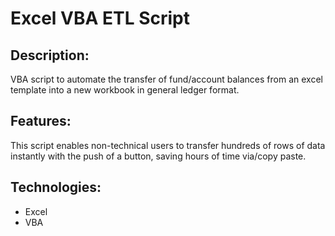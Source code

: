 Excel VBA ETL Script
=

## Description:
VBA script to automate the transfer of fund/account balances from an excel template into a new workbook in general ledger format.

## Features:
This script enables non-technical users to transfer hundreds of rows of data instantly with the push of a button, saving hours of time via/copy paste.

## Technologies: 
* Excel
* VBA

